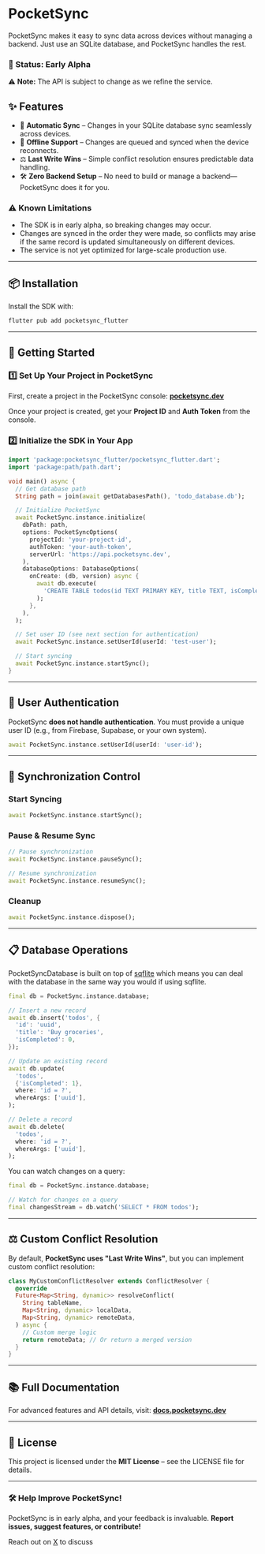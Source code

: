 # **PocketSync**  

PocketSync makes it easy to sync data across devices without managing a backend. Just use an SQLite database, and PocketSync handles the rest.  

### **🚀 Status: Early Alpha**  
⚠️ **Note:** The API is subject to change as we refine the service.  

## **✨ Features**  
- 🔄 **Automatic Sync** – Changes in your SQLite database sync seamlessly across devices.  
- 📡 **Offline Support** – Changes are queued and synced when the device reconnects.  
- ⚖️ **Last Write Wins** – Simple conflict resolution ensures predictable data handling.  
- 🛠 **Zero Backend Setup** – No need to build or manage a backend—PocketSync does it for you.  

### **⚠️ Known Limitations**  
- The SDK is in early alpha, so breaking changes may occur.
- Changes are synced in the order they were made, so conflicts may arise if the same record is updated simultaneously on different devices.
- The service is not yet optimized for large-scale production use.

---

## **📦 Installation**  
Install the SDK with:  

```sh
flutter pub add pocketsync_flutter
```  

---

## **🚀 Getting Started**  

### **1️⃣ Set Up Your Project in PocketSync**  
First, create a project in the PocketSync console: [**pocketsync.dev**](https://pocketsync.dev)  

Once your project is created, get your **Project ID** and **Auth Token** from the console.  

### **2️⃣ Initialize the SDK in Your App**  

```dart
import 'package:pocketsync_flutter/pocketsync_flutter.dart';
import 'package:path/path.dart';

void main() async {
  // Get database path
  String path = join(await getDatabasesPath(), 'todo_database.db');

  // Initialize PocketSync
  await PocketSync.instance.initialize(
    dbPath: path,
    options: PocketSyncOptions(
      projectId: 'your-project-id',
      authToken: 'your-auth-token',
      serverUrl: 'https://api.pocketsync.dev',
    ),
    databaseOptions: DatabaseOptions(
      onCreate: (db, version) async {
        await db.execute(
          'CREATE TABLE todos(id TEXT PRIMARY KEY, title TEXT, isCompleted INTEGER)',
        );
      },
    ),
  );

  // Set user ID (see next section for authentication)
  await PocketSync.instance.setUserId(userId: 'test-user');

  // Start syncing
  await PocketSync.instance.startSync();
}
```  

---

## **🔑 User Authentication**  
PocketSync **does not handle authentication**. You must provide a unique user ID (e.g., from Firebase, Supabase, or your own system).  

```dart
await PocketSync.instance.setUserId(userId: 'user-id');
```

---

## **🔄 Synchronization Control**  

### **Start Syncing**  
```dart
await PocketSync.instance.startSync();
```  

### **Pause & Resume Sync**  
```dart
// Pause synchronization
await PocketSync.instance.pauseSync();

// Resume synchronization
await PocketSync.instance.resumeSync();
```  

### **Cleanup**  
```dart
await PocketSync.instance.dispose();
```  

---

## **📋 Database Operations**  

PocketSyncDatabase is built on top of [sqflite](https://pub.dev/packages/sqflite) which means you can deal with the database in the same way you would if using sqflite.

```dart
final db = PocketSync.instance.database;

// Insert a new record
await db.insert('todos', {
  'id': 'uuid',
  'title': 'Buy groceries',
  'isCompleted': 0,
});

// Update an existing record
await db.update(
  'todos',
  {'isCompleted': 1},
  where: 'id = ?',
  whereArgs: ['uuid'],
);

// Delete a record
await db.delete(
  'todos',
  where: 'id = ?',
  whereArgs: ['uuid'],
);
```  

You can watch changes on a query:
```dart
final db = PocketSync.instance.database;

// Watch for changes on a query
final changesStream = db.watch('SELECT * FROM todos');
```

---

## **⚖️ Custom Conflict Resolution**  
By default, **PocketSync uses "Last Write Wins"**, but you can implement custom conflict resolution:  

```dart
class MyCustomConflictResolver extends ConflictResolver {
  @override
  Future<Map<String, dynamic>> resolveConflict(
    String tableName,
    Map<String, dynamic> localData,
    Map<String, dynamic> remoteData,
  ) async {
    // Custom merge logic
    return remoteData; // Or return a merged version
  }
}
```  

---

## **📚 Full Documentation**  
For advanced features and API details, visit: [**docs.pocketsync.dev**](https://docs.pocketsync.dev)  

---

## **📜 License**  
This project is licensed under the **MIT License** – see the LICENSE file for details.  

---

### **🛠 Help Improve PocketSync!**  
PocketSync is in early alpha, and your feedback is invaluable. **Report issues, suggest features, or contribute!** 

Reach out on [X](https://x.com/nossesteve) to discuss
